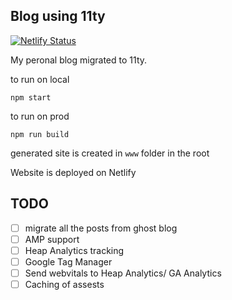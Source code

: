 Blog using 11ty
---
[![Netlify Status](https://api.netlify.com/api/v1/badges/028cdca6-8cf5-4c8a-87f4-842b045c2024/deploy-status)](https://app.netlify.com/sites/iamninad/deploys)

My peronal blog migrated to 11ty.

to run on local
```
npm start
```

to run on prod
```
npm run build
```

generated site is created in `www` folder in the root

Website is deployed on Netlify

## TODO
- [ ] migrate all the posts from ghost blog
- [ ] AMP support
- [ ] Heap Analytics tracking
- [ ] Google Tag Manager
- [ ] Send webvitals to Heap Analytics/ GA Analytics
- [ ] Caching of assests
